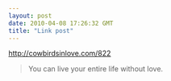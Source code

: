 ```yaml
---
layout: post
date: 2010-04-08 17:26:32 GMT
title: "Link post"
---
```

<http://cowbirdsinlove.com/822>

> You can live your entire life without love.